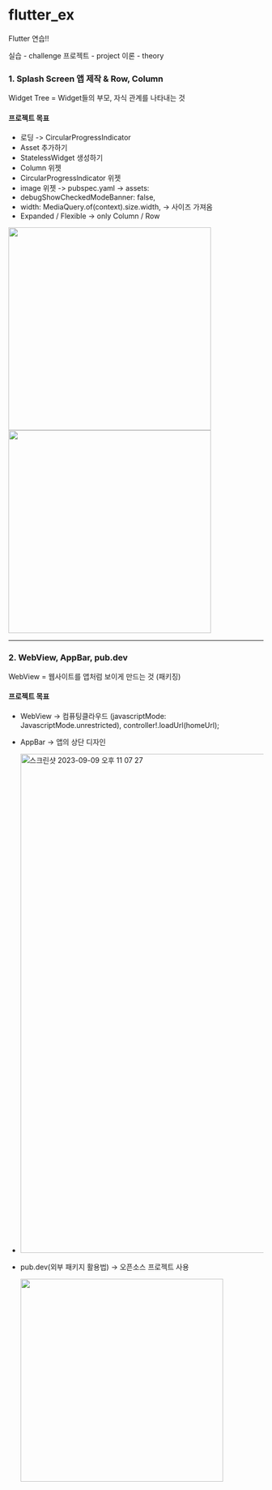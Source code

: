 # flutter_ex

Flutter 연습!!

실습 - challenge
프로젝트 - project
이론 - theory

### 1. Splash Screen 앱 제작 & Row, Column

Widget Tree = Widget들의 부모, 자식 관계를 나타내는 것

#### 프로젝트 목표

- 로딩 -> CircularProgressIndicator
- Asset 추가하기
- StatelessWidget 생성하기
- Column 위젯
- CircularProgresslndicator 위젯
- image 위젯 -> pubspec.yaml -> assets:
- debugShowCheckedModeBanner: false,
- width: MediaQuery.of(context).size.width, -> 사이즈 가져옴
- Expanded / Flexible -> only Column / Row

<img src="https://github.com/SeungJin051/Flutter_EX/assets/83889135/1f6d72f4-02eb-4b44-afd8-e884a961d64c" width="400">

<img src="https://github.com/SeungJin051/Flutter_EX/assets/83889135/a9a5f65a-57b0-4018-a931-6fea800a3600" width="400">

<hr>

### 2. WebView, AppBar, pub.dev

WebView = 웹사이트를 앱처럼 보이게 만드는 것 (패키징)

#### 프로젝트 목표

- WebView -> 컴퓨팅클라우드 (javascriptMode: JavascriptMode.unrestricted), controller!.loadUrl(homeUrl);
- AppBar -> 앱의 상단 디자인

- <img width="984" alt="스크린샷 2023-09-09 오후 11 07 27" src="https://github.com/SeungJin051/Flutter_EX/assets/83889135/ec24af5c-4502-4a14-a6f0-e688553e7da2">  
- pub.dev(외부 패키지 활용법) -> 오픈소스 프로젝트 사용

  <img src="https://github.com/SeungJin051/Flutter_EX/assets/83889135/84313706-d385-499b-ad1c-edd8e44c9549" width="400">
